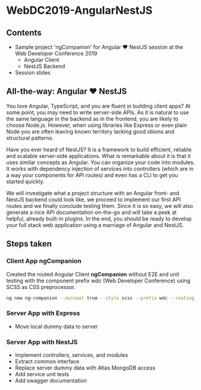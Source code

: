 # WebDC2019-AngularNestJS

## Contents

- Sample project 'ngCompanion' for Angular ❤️ NestJS session at the Web Developer Conference 2019
  - Angular Client
  - NestJS Backend
- Session slides

## All-the-way: Angular ❤️ NestJS

You love Angular, TypeScript, and you are fluent in building client apps? At some point, you may need to write server-side APIs. As it is natural to use the same language in the backend as in the frontend, you are likely to choose Node.js. However, when using libraries like Express or even plain Node you are often leaving known territory lacking good idioms and structural patterns.

Have you ever heard of NestJS? It is a framework to build efficient, reliable and scalable server-side applications. What is remarkable about it is that it uses similar concepts as Angular. You can organize your code into modules. It works with dependency injection of services into controllers (which are in a way your components for API routes) and even has a CLI to get you started quickly.

We will investigate what a project structure with an Angular front- and NestJS backend could look like, we proceed to implement our first API routes and we finally conclude testing them. Since it is so easy, we will also generate a nice API documentation on-the-go and will take a peek at helpful, already built-in plugins. In the end, you should be ready to develop your full stack web application using a marriage of Angular and NestJS.

## Steps taken

### Client App **ngCompanion**

Created the routed Angular Client **ngCompanion** without E2E and unit testing with the component prefix wdc (Web Developer Conference) using SCSS as CSS preprocessor.

```bash
ng new ng-companion --minimal true --style scss --prefix wdc --routing true
```

### Server App with Express

- Move local dummy data to server

### Server App with NestJS

- Implement controllers, services, and modules
- Extract common interface
- Replace server dummy data with Atlas MongoDB access
- Add service unit tests
- Add swagger documentation

